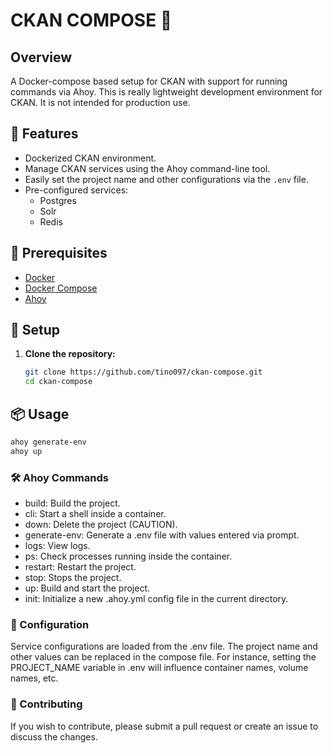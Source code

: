 # CKAN COMPOSE 🐳 


## Overview

A Docker-compose based setup for CKAN with support for running commands via Ahoy. This is really lightweight development environment for CKAN. It is not intended for production use. 

## 🌟 Features

- Dockerized CKAN environment.
- Manage CKAN services using the Ahoy command-line tool.
- Easily set the project name and other configurations via the `.env` file.
- Pre-configured services:
  - Postgres
  - Solr
  - Redis

## 🔧 Prerequisites

- [Docker](https://www.docker.com/get-started)
- [Docker Compose](https://docs.docker.com/compose/)
- [Ahoy](https://github.com/ahoy-cli/ahoy)

## 🚀 Setup

1. **Clone the repository:**

   ```bash
   git clone https://github.com/tino097/ckan-compose.git
   cd ckan-compose

## 📦 Usage

```bash
ahoy generate-env
ahoy up
```

### 🛠️ Ahoy Commands

- build: Build the project.
- cli: Start a shell inside a container.
- down: Delete the project (CAUTION).
- generate-env: Generate a .env file with values entered via prompt.
- logs: View logs.
- ps: Check processes running inside the container.
- restart: Restart the project.
- stop: Stops the project.
- up: Build and start the project.
- init: Initialize a new .ahoy.yml config file in the current directory.

### 🔧 Configuration

Service configurations are loaded from the .env file. The project name and other values can be replaced in the compose file. For instance, setting the PROJECT_NAME variable in .env will influence container names, volume names, etc.

### 🤝 Contributing

If you wish to contribute, please submit a pull request or create an issue to discuss the changes.
